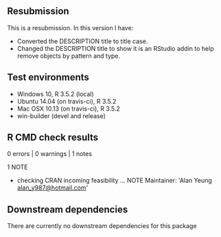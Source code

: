 ## Resubmission
This is a resubmission. In this version I have:

* Converted the DESCRIPTION title to title case.
* Changed the DESCRIPTION title to show it is an RStudio addin to help remove objects by pattern and type.

## Test environments
* Windows 10, R 3.5.2 (local)
* Ubuntu 14.04 (on travis-ci), R 3.5.2
* Mac OSX 10.13 (on travis-ci), R 3.5.2
* win-builder (devel and release)

## R CMD check results
0 errors | 0 warnings | 1 notes

1 NOTE
* checking CRAN incoming feasibility ... NOTE
  Maintainer: 'Alan Yeung <alan_y987@hotmail.com>'

## Downstream dependencies
There are currently no downstream dependencies for this package
